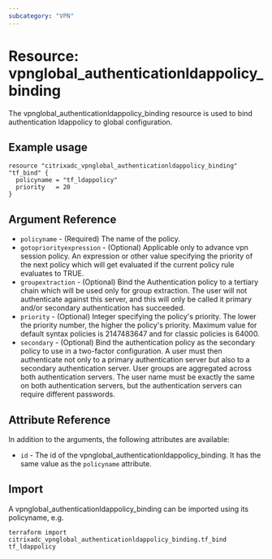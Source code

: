 ```yaml
---
subcategory: "VPN"
---
```


# Resource: vpnglobal_authenticationldappolicy_binding

The vpnglobal_authenticationldappolicy_binding resource is used to bind authentication ldappolicy to global configuration.


## Example usage

```hcl
resource "citrixadc_vpnglobal_authenticationldappolicy_binding" "tf_bind" {
  policyname = "tf_ldappolicy"
  priority   = 20
}
```


## Argument Reference

* `policyname` - (Required) The name of the policy.
* `gotopriorityexpression` - (Optional) Applicable only to advance vpn session policy. An expression or other value specifying the priority of the next policy which will get evaluated if the current policy rule evaluates to TRUE.
* `groupextraction` - (Optional) Bind the Authentication policy to a tertiary chain which will be used only for group extraction.  The user will not authenticate against this server, and this will only be called it primary and/or secondary authentication has succeeded.
* `priority` - (Optional) Integer specifying the policy's priority. The lower the priority number, the higher the policy's priority. Maximum value for default syntax policies is 2147483647 and for classic policies is 64000.
* `secondary` - (Optional) Bind the authentication policy as the secondary policy to use in a two-factor configuration. A user must then authenticate not only to a primary authentication server but also to a secondary authentication server. User groups are aggregated across both authentication servers. The user name must be exactly the same on both authentication servers, but the authentication servers can require different passwords.


## Attribute Reference

In addition to the arguments, the following attributes are available:

* `id` - The id of the vpnglobal_authenticationldappolicy_binding. It has the same value as the `policyname` attribute.


## Import

A vpnglobal_authenticationldappolicy_binding can be imported using its policyname, e.g.

```shell
terraform import citrixadc_vpnglobal_authenticationldappolicy_binding.tf_bind tf_ldappolicy
```
